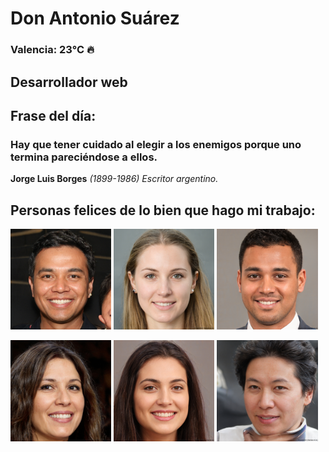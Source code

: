 # Don Antonio Suárez
### Valencia:  23°C 🔥
## Desarrollador web
## Frase del día:
<!-- START QUOTE -->
### Hay que tener cuidado al elegir a los enemigos porque uno termina pareciéndose a ellos.
**Jorge Luis Borges** *(1899-1986) Escritor argentino.*
<!-- END QUOTE -->






## Personas felices de lo bien que hago mi trabajo:

<p float="left">
  <img src="src/image_0.png" width="32%" />
  <img src="src/image_1.png" width="32%" /> 
  <img src="src/image_2.png" width="32%" />
</p>
<p float="left">
  <img src="src/image_3.png" width="32%" />
  <img src="src/image_4.png" width="32%" /> 
  <img src="src/image_5.png" width="32%" />
</p>